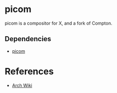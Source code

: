 # picom

picom is a compositor for X, and a fork of Compton.

## Dependencies

- [picom](https://github.com/yshui/picom)

# References

- [Arch Wiki](https://wiki.archlinux.org/title/Picom)
